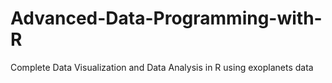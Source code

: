 # Advanced-Data-Programming-with-R
Complete Data Visualization and Data Analysis in R using exoplanets data
